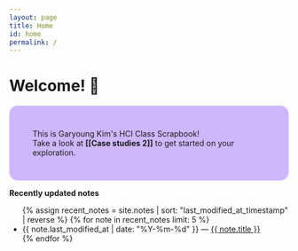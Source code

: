 ```yaml
---
layout: page
title: Home
id: home
permalink: /
---
```


# Welcome! 🌱

<p style="padding: 3em 3em; background: #5600f747; border-radius: 15px;">
  This is Garyoung Kim's HCI Class Scrapbook!<br>
  Take a look at <span style="font-weight: bold">[[Case studies 2]]</span> to get started on your exploration.
</p>

<strong>Recently updated notes</strong>

<ul>
  {% assign recent_notes = site.notes | sort: "last_modified_at_timestamp" | reverse %}
  {% for note in recent_notes limit: 5 %}
    <li>
      {{ note.last_modified_at | date: "%Y-%m-%d" }} — <a class="internal-link" href="{{ note.url }}">{{ note.title }}</a>
    </li>
  {% endfor %}
</ul>

<style>
  .wrapper {
    max-width: 46em;
  }
</style>
